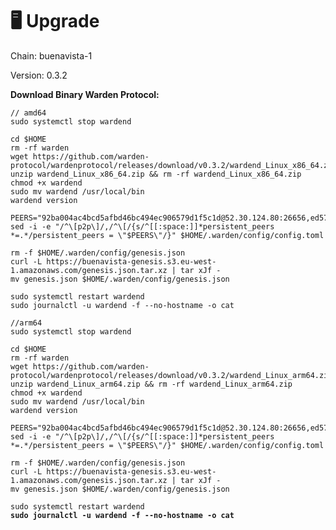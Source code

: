 # 🖥️ Upgrade

Chain: buenavista-1

Version: 0.3.2

**Download Binary Warden Protocol:**

<pre class="language-bash"><code class="lang-bash">// amd64
sudo systemctl stop wardend

cd $HOME
rm -rf warden
wget https://github.com/warden-protocol/wardenprotocol/releases/download/v0.3.2/wardend_Linux_x86_64.zip
unzip wardend_Linux_x86_64.zip &#x26;&#x26; rm -rf wardend_Linux_x86_64.zip
chmod +x wardend
sudo mv wardend /usr/local/bin
wardend version

PEERS="92ba004ac4bcd5afbd46bc494ec906579d1f5c1d@52.30.124.80:26656,ed5781ea586d802b580fdc3515d75026262f4b9d@54.171.21.98:26656"
sed -i -e "/^\[p2p\]/,/^\[/{s/^[[:space:]]*persistent_peers *=.*/persistent_peers = \"$PEERS\"/}" $HOME/.warden/config/config.toml

rm -f $HOME/.warden/config/genesis.json
curl -L https://buenavista-genesis.s3.eu-west-1.amazonaws.com/genesis.json.tar.xz | tar xJf -
mv genesis.json $HOME/.warden/config/genesis.json

sudo systemctl restart wardend
sudo journalctl -u wardend -f --no-hostname -o cat

//arm64
sudo systemctl stop wardend

cd $HOME
rm -rf warden
wget https://github.com/warden-protocol/wardenprotocol/releases/download/v0.3.2/wardend_Linux_arm64.zip
unzip wardend_Linux_arm64.zip &#x26;&#x26; rm -rf wardend_Linux_arm64.zip
chmod +x wardend
sudo mv wardend /usr/local/bin
wardend version

PEERS="92ba004ac4bcd5afbd46bc494ec906579d1f5c1d@52.30.124.80:26656,ed5781ea586d802b580fdc3515d75026262f4b9d@54.171.21.98:26656"
sed -i -e "/^\[p2p\]/,/^\[/{s/^[[:space:]]*persistent_peers *=.*/persistent_peers = \"$PEERS\"/}" $HOME/.warden/config/config.toml

rm -f $HOME/.warden/config/genesis.json
curl -L https://buenavista-genesis.s3.eu-west-1.amazonaws.com/genesis.json.tar.xz | tar xJf -
mv genesis.json $HOME/.warden/config/genesis.json

sudo systemctl restart wardend
<strong>sudo journalctl -u wardend -f --no-hostname -o cat
</strong></code></pre>
